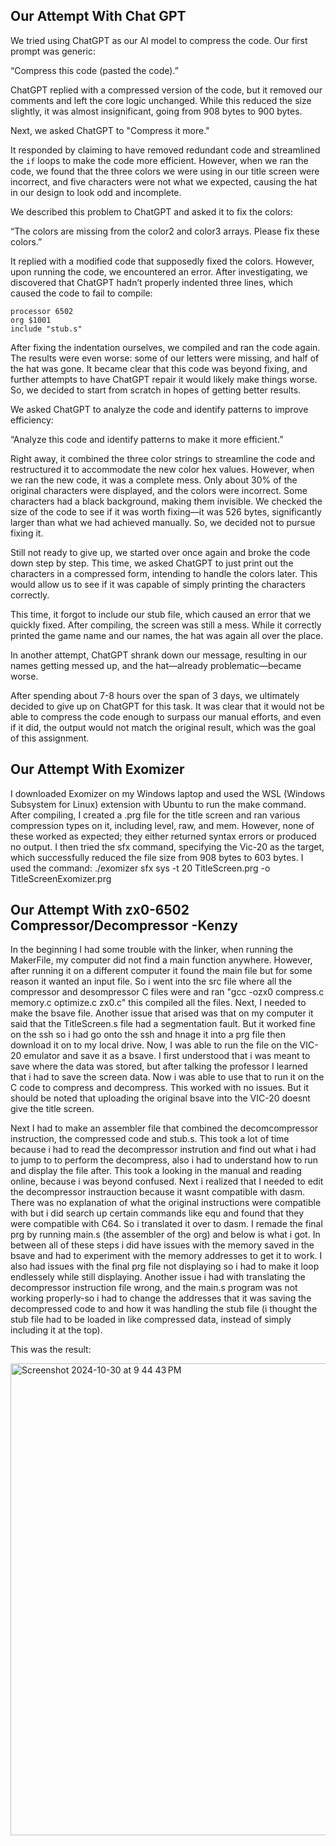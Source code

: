 ## Our Attempt With Chat GPT

We tried using ChatGPT as our AI model to compress the code. Our first prompt was generic:

“Compress this code (pasted the code).”

ChatGPT replied with a compressed version of the code, but it removed our comments and left the core logic unchanged. While this reduced the size slightly, it was almost insignificant, going from 908 bytes to 900 bytes.

Next, we asked ChatGPT to "Compress it more."

It responded by claiming to have removed redundant code and streamlined the `if` loops to make the code more efficient. However, when we ran the code, we found that the three colors we were using in 
our title screen were incorrect, and five characters were not what we expected, causing the hat in our design to look odd and incomplete.

We described this problem to ChatGPT and asked it to fix the colors:

“The colors are missing from the color2 and color3 arrays. Please fix these colors.”

It replied with a modified code that supposedly fixed the colors. However, upon running the code, we encountered an error. After investigating, we discovered that ChatGPT hadn’t properly indented three lines, which caused the code to fail to compile:

```
processor 6502
org $1001
include "stub.s"
```

After fixing the indentation ourselves, we compiled and ran the code again. The results were even worse: some of our letters were missing, and half of the hat was gone. It became clear that this code was beyond fixing, 
and further attempts to have ChatGPT repair it would likely make things worse. So, we decided to start from scratch in hopes of getting better results.

We asked ChatGPT to analyze the code and identify patterns to improve efficiency:

“Analyze this code and identify patterns to make it more efficient.”

Right away, it combined the three color strings to streamline the code and restructured it to accommodate the new color hex values. 
However, when we ran the new code, it was a complete mess. Only about 30% of the original characters were displayed, and the colors were incorrect. Some characters had a black background, making them invisible. 
We checked the size of the code to see if it was worth fixing—it was 526 bytes, significantly larger than what we had achieved manually. So, we decided not to pursue fixing it.

Still not ready to give up, we started over once again and broke the code down step by step. This time, we asked ChatGPT to just print out the characters in a 
compressed form, intending to handle the colors later. This would allow us to see if it was capable of simply printing the characters correctly.

This time, it forgot to include our stub file, which caused an error that we quickly fixed. After compiling, the screen was still a mess. While it correctly printed the game name and our names, the hat was again all over the place.

In another attempt, ChatGPT shrank down our message, resulting in our names getting messed up, and the hat—already problematic—became worse.

After spending about 7-8 hours over the span of 3 days, we ultimately decided to give up on ChatGPT for this task. It was clear that it 
would not be able to compress the code enough to surpass our manual efforts, and even if it did, the output would not match the original result, which was the goal of this assignment.

## Our Attempt With Exomizer

I downloaded Exomizer on my Windows laptop and used the WSL (Windows Subsystem for Linux) extension with Ubuntu to run the make command. After compiling, I created a .prg file for the title screen and ran various compression types on it, including level, raw, and mem. However, none of these worked as expected; they either returned syntax errors or produced no output. I then tried the sfx command, specifying the Vic-20 as the target, which successfully reduced the file size from 908 bytes to 603 bytes. I used the command:
./exomizer sfx sys -t 20 TitleScreen.prg -o TitleScreenExomizer.prg


## Our Attempt With zx0-6502 Compressor/Decompressor -Kenzy

In the beginning I had some trouble with the linker, when running the MakerFile, my computer did not find a main function anywhere. However, after running it on a different computer it found the main file but for some reason it wanted an input file. So i went into the src file where all the compressor and desompressor C files were and ran "gcc -ozx0 compress.c memory.c optimize.c zx0.c" this compiled all the files. Next, I needed to make the bsave file. Another issue that arised was that on my computer it said that the TitleScreen.s file had a segmentation fault. But it worked fine on the ssh so i had go onto the ssh and hnage it into a prg file then download it on to my local drive. Now, I was able to run the file on the VIC-20 emulator and save it as a bsave. I first understood that i was meant to save where the data was stored, but after talking the professor I learned that i had to save the screen data. Now i was able to use 
that to run it on the C code to compress and decompress. This worked with no issues. But it should be noted that uploading the original bsave into the VIC-20 doesnt give the title screen.


Next I had to make an assembler file that combined the decomcompressor instruction, the compressed code and stub.s. This took a lot of time because i had to read the decompressor instrution and find out what i had to jump to to perform the decompress, also i had to understand how to run and display the file after. This took a looking in the manual and reading online, because i was beyond confused. Next i realized that I needed to edit the decompressor instrauction because it wasnt compatible with dasm. There was no explanation of what the original instructions were compatible with but i did search up certain commands like equ and found that they were compatible with C64. So i translated it over to dasm. I remade  the final prg by running main.s (the assembler of the org) and below is what i got. In between all of these steps i did have issues with the memory saved in the bsave and had to experiment with the memory addresses to get it to work. I also had issues with the final prg file not displaying so i had to make it loop endlessely while still displaying. Another issue i had with translating the decompressor instruction file wrong, and the main.s program was not working properly-so i had to change the addresses that it was saving the decompressed code to and how it was handling the stub file (i thought the stub file had to be loaded in like compressed data, instead of simply including it at the top). 

This was the result:

<img width="755" alt="Screenshot 2024-10-30 at 9 44 43 PM" src="https://github.com/user-attachments/assets/0cb5966b-1358-417a-897b-2dc7d3ef10ae">


